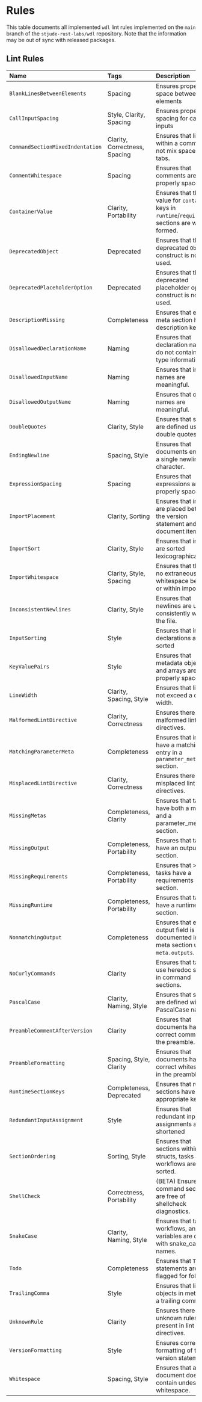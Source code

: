 # Rules

This table documents all implemented `wdl` lint rules implemented on the `main`
branch of the `stjude-rust-labs/wdl` repository. Note that the information may
be out of sync with released packages.

## Lint Rules

| Name                             | Tags                          | Description                                                                                       |
|:---------------------------------|:------------------------------|:--------------------------------------------------------------------------------------------------|
| `BlankLinesBetweenElements`      | Spacing                       | Ensures proper blank space between elements                                                       |
| `CallInputSpacing`               | Style, Clarity, Spacing       | Ensures proper spacing for call inputs                                                            |
| `CommandSectionMixedIndentation` | Clarity, Correctness, Spacing | Ensures that lines within a command do not mix spaces and tabs.                                   |
| `CommentWhitespace`              | Spacing                       | Ensures that comments are properly spaced.                                                        |
| `ContainerValue`                 | Clarity, Portability          | Ensures that the value for `container` keys in `runtime`/`requirements` sections are well-formed. |
| `DeprecatedObject`               | Deprecated                    | Ensures that the deprecated `Object` construct is not used.                                       |
| `DeprecatedPlaceholderOption`    | Deprecated                    | Ensures that the deprecated placeholder options construct is not used.                            |
| `DescriptionMissing`             | Completeness                  | Ensures that each meta section has a description key.                                             |
| `DisallowedDeclarationName`      | Naming                        | Ensures that declaration names do not contain their type information.                             |
| `DisallowedInputName`            | Naming                        | Ensures that input names are meaningful.                                                          |
| `DisallowedOutputName`           | Naming                        | Ensures that output names are meaningful.                                                         |
| `DoubleQuotes`                   | Clarity, Style                | Ensures that strings are defined using double quotes.                                             |
| `EndingNewline`                  | Spacing, Style                | Ensures that documents end with a single newline character.                                       |
| `ExpressionSpacing`              | Spacing                       | Ensures that expressions are properly spaced.                                                     |
| `ImportPlacement`                | Clarity, Sorting              | Ensures that imports are placed between the version statement and any document items.             |
| `ImportSort`                     | Clarity, Style                | Ensures that imports are sorted lexicographically.                                                |
| `ImportWhitespace`               | Clarity, Style, Spacing       | Ensures that there is no extraneous whitespace between or within imports.                         |
| `InconsistentNewlines`           | Clarity, Style                | Ensures that newlines are used consistently within the file.                                      |
| `InputSorting`                   | Style                         | Ensures that input declarations are sorted                                                        |
| `KeyValuePairs`                  | Style                         | Ensures that metadata objects and arrays are properly spaced.                                     |
| `LineWidth`                      | Clarity, Spacing, Style       | Ensures that lines do not exceed a certain width.                                                 |
| `MalformedLintDirective`         | Clarity, Correctness          | Ensures there are no malformed lint directives.                                                   |
| `MatchingParameterMeta`          | Completeness                  | Ensures that inputs have a matching entry in a `parameter_meta` section.                          |
| `MisplacedLintDirective`         | Clarity, Correctness          | Ensures there are no misplaced lint directives.                                                   |
| `MissingMetas`                   | Completeness, Clarity         | Ensures that tasks have both a meta and a parameter_meta section.                                 |
| `MissingOutput`                  | Completeness, Portability     | Ensures that tasks have an output section.                                                        |
| `MissingRequirements`            | Completeness, Portability     | Ensures that >=v1.2 tasks have a requirements section.                                            |
| `MissingRuntime`                 | Completeness, Portability     | Ensures that tasks have a runtime section.                                                        |
| `NonmatchingOutput`              | Completeness                  | Ensures that each output field is documented in the meta section under `meta.outputs`.            |
| `NoCurlyCommands`                | Clarity                       | Ensures that tasks use heredoc syntax in command sections.                                        |
| `PascalCase`                     | Clarity, Naming, Style        | Ensures that structs are defined with PascalCase names.                                           |
| `PreambleCommentAfterVersion`    | Clarity                       | Ensures that documents have correct comments in the preamble.                                     |
| `PreambleFormatting`             | Spacing, Style, Clarity       | Ensures that documents have correct whitespace in the preamble.                                   |
| `RuntimeSectionKeys`             | Completeness, Deprecated      | Ensures that runtime sections have the appropriate keys.                                          |
| `RedundantInputAssignment`       | Style                         | Ensures that redundant input assignments are shortened                                            |
| `SectionOrdering`                | Sorting, Style                | Ensures that sections within structs, tasks and workflows are sorted.                                      |
| `ShellCheck`                     | Correctness, Portability      | (BETA) Ensures that command sections are free of shellcheck diagnostics.                          |
| `SnakeCase`                      | Clarity, Naming, Style        | Ensures that tasks, workflows, and variables are defined with snake_case names.                   |
| `Todo`                           | Completeness                  | Ensures that `TODO` statements are flagged for followup.                                          |
| `TrailingComma`                  | Style                         | Ensures that lists and objects in meta have a trailing comma.                                     |
| `UnknownRule`                    | Clarity                       | Ensures there are no unknown rules present in lint directives.                                    |
| `VersionFormatting`              | Style                         | Ensures correct formatting of the version statement                                               |
| `Whitespace`                     | Spacing, Style                | Ensures that a document does not contain undesired whitespace.                                    |
